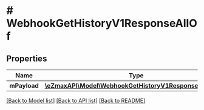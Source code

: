 # # WebhookGetHistoryV1ResponseAllOf

## Properties

Name | Type | Description | Notes
------------ | ------------- | ------------- | -------------
**mPayload** | [**\eZmaxAPI\Model\WebhookGetHistoryV1ResponseMPayload**](WebhookGetHistoryV1ResponseMPayload.md) |  |

[[Back to Model list]](../../README.md#models) [[Back to API list]](../../README.md#endpoints) [[Back to README]](../../README.md)
